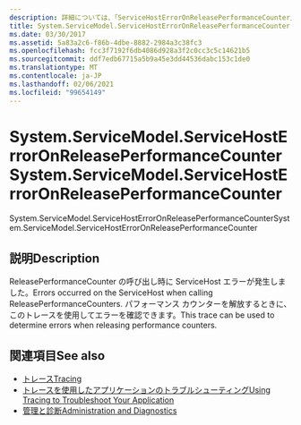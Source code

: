 ```yaml
---
description: 詳細については、「ServiceHostErrorOnReleasePerformanceCounter」を参照してください。
title: System.ServiceModel.ServiceHostErrorOnReleasePerformanceCounter
ms.date: 03/30/2017
ms.assetid: 5a83a2c6-f86b-4dbe-8882-2984a3c38fc3
ms.openlocfilehash: fcc3f7192f6db4086d928a3f2c0cc3c5c14621b5
ms.sourcegitcommit: ddf7edb67715a5b9a45e3dd44536dabc153c1de0
ms.translationtype: MT
ms.contentlocale: ja-JP
ms.lasthandoff: 02/06/2021
ms.locfileid: "99654149"
---
```

# <a name="systemservicemodelservicehosterroronreleaseperformancecounter"></a><span data-ttu-id="f6d47-103">System.ServiceModel.ServiceHostErrorOnReleasePerformanceCounter</span><span class="sxs-lookup"><span data-stu-id="f6d47-103">System.ServiceModel.ServiceHostErrorOnReleasePerformanceCounter</span></span>

<span data-ttu-id="f6d47-104">System.ServiceModel.ServiceHostErrorOnReleasePerformanceCounter</span><span class="sxs-lookup"><span data-stu-id="f6d47-104">System.ServiceModel.ServiceHostErrorOnReleasePerformanceCounter</span></span>  
  
## <a name="description"></a><span data-ttu-id="f6d47-105">説明</span><span class="sxs-lookup"><span data-stu-id="f6d47-105">Description</span></span>  

 <span data-ttu-id="f6d47-106">ReleasePerformanceCounter の呼び出し時に ServiceHost エラーが発生しました。</span><span class="sxs-lookup"><span data-stu-id="f6d47-106">Errors occurred on the ServiceHost when calling ReleasePerformanceCounters.</span></span> <span data-ttu-id="f6d47-107">パフォーマンス カウンターを解放するときに、このトレースを使用してエラーを確認できます。</span><span class="sxs-lookup"><span data-stu-id="f6d47-107">This trace can be used to determine errors when releasing performance counters.</span></span>  
  
## <a name="see-also"></a><span data-ttu-id="f6d47-108">関連項目</span><span class="sxs-lookup"><span data-stu-id="f6d47-108">See also</span></span>

- [<span data-ttu-id="f6d47-109">トレース</span><span class="sxs-lookup"><span data-stu-id="f6d47-109">Tracing</span></span>](index.md)
- [<span data-ttu-id="f6d47-110">トレースを使用したアプリケーションのトラブルシューティング</span><span class="sxs-lookup"><span data-stu-id="f6d47-110">Using Tracing to Troubleshoot Your Application</span></span>](using-tracing-to-troubleshoot-your-application.md)
- [<span data-ttu-id="f6d47-111">管理と診断</span><span class="sxs-lookup"><span data-stu-id="f6d47-111">Administration and Diagnostics</span></span>](../index.md)
